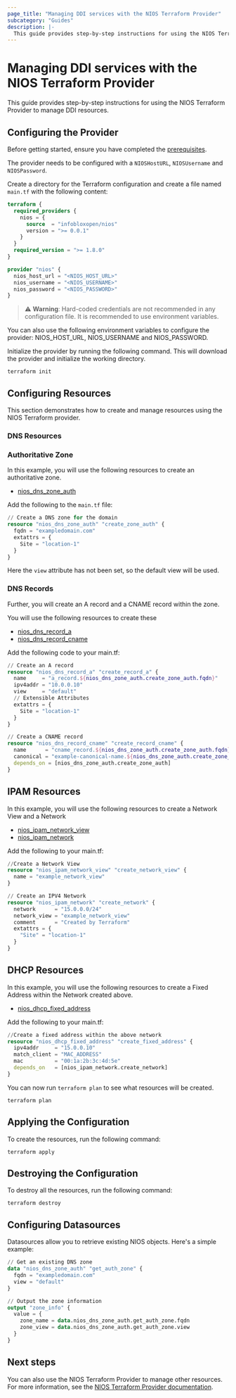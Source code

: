 ```yaml
---
page_title: "Managing DDI services with the NIOS Terraform Provider"
subcategory: "Guides"
description: |-
  This guide provides step-by-step instructions for using the NIOS Terraform Provider to manage DDI resources.
---
```


# Managing DDI services with the NIOS Terraform Provider

This guide provides step-by-step instructions for using the NIOS Terraform Provider to manage DDI resources.

## Configuring the Provider

Before getting started, ensure you have completed the [prerequisites](../README.md#prerequisites).

The provider needs to be configured with a `NIOSHostURL`, `NIOSUsername` and `NIOSPassword`.

Create a directory for the Terraform configuration and create a file named `main.tf` with the following content:

````terraform
terraform {
  required_providers {
    nios = {
      source  = "infobloxopen/nios"
      version = ">= 0.0.1"
    }
  }
  required_version = ">= 1.8.0"
}

provider "nios" {
  nios_host_url = "<NIOS_HOST_URL>"
  nios_username = "<NIOS_USERNAME>"
  nios_password = "<NIOS_PASSWORD>"
}
````

> ⚠️ **Warning**: Hard-coded credentials are not recommended in any configuration file. It is recommended to use environment variables.

You can also use the following environment variables to configure the provider: NIOS_HOST_URL, NIOS_USERNAME and NIOS_PASSWORD.

Initialize the provider by running the following command. This will download the provider and initialize the working directory.


```shell
terraform init
```

## Configuring Resources

This section demonstrates how to create and manage resources using the NIOS Terraform provider.

### DNS Resources

### Authoritative Zone

In this example, you will use the following resources to create an authoritative zone.

- [nios_dns_zone_auth](https://registry.terraform.io/providers/infobloxopen/nios/latest/docs/resources/nios_dns_zone_auth)

Add the following to the `main.tf` file:

````terraform
// Create a DNS zone for the domain
resource "nios_dns_zone_auth" "create_zone_auth" {
  fqdn = "exampledomain.com"
  extattrs = {
    Site = "location-1"
  }
}
````

Here the `view` attribute has not been set, so the default view will be used.

### DNS Records
Further, you will create an A record and a CNAME record within the zone.

You will use the following resources to create these
- [nios_dns_record_a](https://registry.terraform.io/providers/infobloxopen/nios/latest/docs/resources/nios_dns_record_a)
- [nios_dns_record_cname](https://registry.terraform.io/providers/infobloxopen/nios/latest/docs/resources/nios_dns_record_cname)

Add the following code to your main.tf:

````terraform
// Create an A record
resource "nios_dns_record_a" "create_record_a" {
  name     = "a_record.${nios_dns_zone_auth.create_zone_auth.fqdn}"
  ipv4addr = "10.0.0.10"
  view     = "default"
  // Extensible Attributes
  extattrs = {
    Site = "location-1"
  }
}

// Create a CNAME record
resource "nios_dns_record_cname" "create_record_cname" {
  name      = "cname_record.${nios_dns_zone_auth.create_zone_auth.fqdn}"
  canonical = "example-canonical-name.${nios_dns_zone_auth.create_zone_auth.fqdn}"
  depends_on = [nios_dns_zone_auth.create_zone_auth]
}
````

## IPAM Resources
In this example, you will use the following resources to create a Network View and a Network

- [nios_ipam_network_view](https://registry.terraform.io/providers/infobloxopen/nios/latest/docs/resources/nios_ipam_network_view)
- [nios_ipam_network](https://registry.terraform.io/providers/infobloxopen/nios/latest/docs/resources/nios_ipam_network)

Add the following to your main.tf:

````terraform
//Create a Network View
resource "nios_ipam_network_view" "create_network_view" {
  name = "example_network_view"
}

// Create an IPV4 Network
resource "nios_ipam_network" "create_network" {
  network      = "15.0.0.0/24"
  network_view = "example_network_view"
  comment      = "Created by Terraform"
  extattrs = {
    "Site" = "location-1"
  }
}
````

## DHCP Resources
In this example, you will use the following resources to create a Fixed Address within the Network created above. 

- [nios_dhcp_fixed_address](https://registry.terraform.io/providers/infobloxopen/nios/latest/docs/resources/nios_dhcp_fixed_address)

Add the following to your main.tf:

````terraform
//Create a fixed address within the above network
resource "nios_dhcp_fixed_address" "create_fixed_address" {
  ipv4addr     = "15.0.0.10"
  match_client = "MAC_ADDRESS"
  mac          = "00:1a:2b:3c:4d:5e"
  depends_on   = [nios_ipam_network.create_network]
}
````

You can now run `terraform plan` to see what resources will be created.

```shell
terraform plan
```

## Applying the Configuration

To create the resources, run the following command:

```shell
terraform apply
```

## Destroying the Configuration

To destroy all the resources, run the following command:

```shell
terraform destroy
```

## Configuring Datasources

Datasources allow you to retrieve existing NIOS objects. Here's a simple example:

````terraform
// Get an existing DNS zone
data "nios_dns_zone_auth" "get_auth_zone" {
  fqdn = "exampledomain.com"
  view = "default"
}

// Output the zone information
output "zone_info" {
  value = {
    zone_name = data.nios_dns_zone_auth.get_auth_zone.fqdn
    zone_view = data.nios_dns_zone_auth.get_auth_zone.view
  }
}
````

## Next steps

You can also use the NIOS Terraform Provider to manage other resources. For more information, see the [NIOS Terraform Provider documentation](https://registry.terraform.io/providers/infobloxopen/nios/latest/docs).
